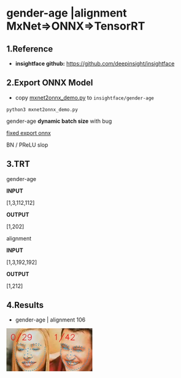 # gender-age |alignment MxNet=>ONNX=>TensorRT

## 1.Reference
- **insightface github:** https://github.com/deepinsight/insightface

## 2.Export ONNX Model

- copy [mxnet2onnx_demo.py](./mxnet/mxnet2onnx_demo.py) to `insightface/gender-age` 

```
python3 mxnet2onnx_demo.py
```

gender-age **dynamic batch size** with bug 

[fixed export onnx](https://zhuanlan.zhihu.com/p/166267806)

BN / PReLU slop

## 3.TRT

gender-age

**INPUT**

[1,3,112,112]

**OUTPUT**

[1,202]

alignment 

**INPUT**

[1,3,192,192]

**OUTPUT**

[1,212]

## 4.Results

- gender-age |  alignment 106

![](./0.face_aligned.jpg)![](./1.face_aligned.jpg)